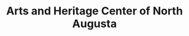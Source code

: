 ---
layout: repo
title: "Arts and Heritage Center of North Augusta"
id: 2117
permalink: repos/2117/
---